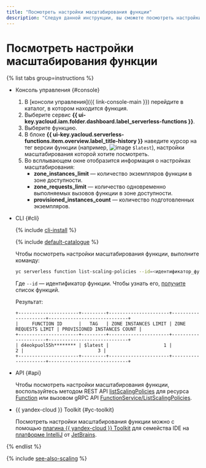 ```yaml
---
title: "Посмотреть настройки масштабирования функции"
description: "Следуя данной инструкции, вы сможете посмотреть настройки масштабирования функции."
---
```


# Посмотреть настройки масштабирования функции

{% list tabs group=instructions %}

- Консоль управления {#console}

    1. В [консоли управления]({{ link-console-main }}) перейдите в каталог, в котором находится функция.
    1. Выберите сервис **{{ ui-key.yacloud.iam.folder.dashboard.label_serverless-functions }}**.
    1. Выберите функцию.
    1. В блоке **{{ ui-key.yacloud.serverless-functions.item.overview.label_title-history }}** наведите курсор на тег версии функции (например, ![image](../../../_assets/console-icons/gear.svg) `$latest`), настройки масштабирования которой хотите посмотреть.
    1. Во всплывающем окне отобразится информация о настройках масштабирования:
        * **zone_instances_limit** — количество экземпляров функции в зоне доступности.
        * **zone_requests_limit** — количество одновременно выполняемых вызовов функции в зоне доступности.
        * **provisioned_instances_count** — количество подготовленных экземпляров.

- CLI {#cli}

    {% include [cli-install](../../../_includes/cli-install.md) %}

    {% include [default-catalogue](../../../_includes/default-catalogue.md) %}

    Чтобы посмотреть настройки масштабирования функции, выполните команду:

    ```bash
    yc serverless function list-scaling-policies --id=<идентификатор_функции>
    ```

    Где `--id` — идентификатор функции. Чтобы узнать его, [получите](./function-list.md) список функций.

    Результат:

    
    ```text
    +----------------------+---------+----------------------+---------------------+-----------------------------+
    |     FUNCTION ID      |   TAG   | ZONE INSTANCES LIMIT | ZONE REQUESTS LIMIT | PROVISIONED INSTANCES COUNT |
    +----------------------+---------+----------------------+---------------------+-----------------------------+
    | d4eokpuol55h******** | $latest |                    1 |                   2 |                           3 |
    +----------------------+---------+----------------------+---------------------+-----------------------------+
    ```


- API {#api}

    Чтобы посмотреть настройки масштабирования функции, воспользуйтесь методом REST API [listScalingPolicies](../../functions/api-ref/Function/listScalingPolicies.md) для ресурса [Function](../../functions/api-ref/Function/index.md) или вызовом gRPC API [FunctionService/ListScalingPolicies](../../functions/api-ref/grpc/function_service.md#ListScalingPolicies).


- {{ yandex-cloud }} Toolkit {#yc-toolkit}

    Посмотреть настройки масштабирования функции можно с помощью [плагина {{ yandex-cloud }} Toolkit](https://github.com/yandex-cloud/ide-plugin-jetbrains) для семейства IDE на [платформе IntelliJ](https://www.jetbrains.com/ru-ru/opensource/idea/) от [JetBrains](https://www.jetbrains.com/).


{% endlist %}

{% include [see-also-scaling](../../../_includes/functions/see-also-scaling.md) %}